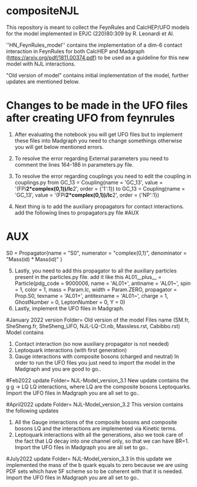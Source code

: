# compositeNJL

This repository is meant to collect the FeynRules and CalcHEP/UFO models for the model implemented in EPJC (220)80:309 by R. Leonardi et Al.

''HN_FeynRules_model'' contains the implementation of a dim-6 contact interaction in FeynRules for both CalcHEP and Madgraph (https://arxiv.org/pdf/1811.00374.pdf) to be used as a guideline for this new model with NJL interactions.

 "Old version of model" contains initial implementation of the model, further updates are mentioned below.
 
# Changes to be made in the UFO files after creating UFO from feynrules
1) After evaluating the notebook you will get UFO files but to implement these files into Madgraph you need to change somethings otherwise you will get below mentioned errors.
2) To resolve the error regarding External parameters you need to comment the lines 164-186 in parameters.py file.
3) To resolve the error regarding couplings you need to edit the coupling in couplings.py
from
GC_13 = Coupling(name = 'GC_13',
                 value = '(FPi**2*complex(0,1))/lc**2',
                 order = {'1':1})
to GC_13 = Coupling(name = 'GC_13',
value = '(FPi**2*complex(0,1))/lc**2',
order = {'NP':1})

4) Next thing is to add the auxiliary propagators for contact interactions. add the following lines to propagators.py file
#AUX
# AUX
S0 = Propagator(name = "S0",
                numerator = "complex(0,1)",
                denominator =  "Mass(id) * Mass(id)"
               )

               
5)  Lastly, you need to add this propagator to all the auxiliary particles present in the particles.py file.
add it like this 
AL01__plus__ = Particle(pdg_code = 9000006,
                        name = 'AL01+',
                        antiname = 'AL01~',
                        spin = 1,
                        color = 1,
                        mass = Param.lc,
                        width = Param.ZERO,
                        propagator = Prop.S0,
                        texname = 'AL01+',
                        antitexname = 'AL01~',
                        charge = 1,
                        GhostNumber = 0,
                        LeptonNumber = 0,
                        Y = 0)
6) Lastly, implement the UFO files in Madgraph.

#January 2022 version
Folder= Old version of the model
Files name (SM.fr, SheSheng.fr, SheSheng_UFO, NJL-LQ-CI.nb, Massless.rst, Cabibbo.rst)
Model contains 
1) Contact interaction (so now auxiliary propagator is not needed)
2) Leptoquark interactions (with first generation)
3) Gauge interactions with composite bosons (charged and neutral)
In order to run the UFO files you just need to import the model in the Madgraph and you are good to go.. 



#Feb2022 update 
Folder= NJL-Model_version_3.1
New update contains the g g -> LQ LQ interactions, where LQ are the composite bosons Leptoquarks. 
Import the UFO files in Madgraph you are all set to go.. 


#April2022 update
Folder= NJL-Model_version_3.2
This version contains the following updates
1) All the Gauge interactions of the composite bosons and composite bosons LQ and the interactions are implemented via Kinetic terms.
2) Leptoquark interactions with all the generations, also we took care of the fact that LQ decay into one channel only, so that we can have BR=1.  
Import the UFO files in Madgraph you are all set to go.. 

#July2022 update
Folder= NJL-Model_version_3.3
In this update we implemented the mass of the b quark equals to zero because we are using PDF sets which have 5F scheme so to be coherent with that it is needed. 
Import the UFO files in Madgraph you are all set to go.. 

